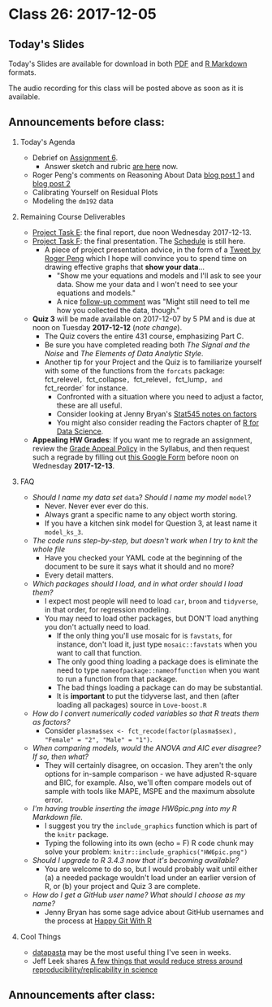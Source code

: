 # Class 26: 2017-12-05

## Today's Slides

Today's Slides are available for download in both [PDF](https://github.com/THOMASELOVE/431slides/blob/master/class_26/431_2017_class-26-slides.pdf) and [R Markdown](https://github.com/THOMASELOVE/431slides/blob/master/class_26/431_2017_class-26-slides.Rmd) formats. 

The audio recording for this class will be posted above as soon as it is available.

## Announcements before class:

1. Today's Agenda
    - Debrief on [Assignment 6](https://github.com/THOMASELOVE/431homework/blob/master/431-2017_assignment-6.md).
        - Answer sketch and rubric [are here](https://github.com/THOMASELOVE/431homework/tree/master/HW6) now.
    - Roger Peng's comments on Reasoning About Data [blog post 1](https://simplystatistics.org/2017/11/16/reasoning-about-data/) and [blog post 2](https://simplystatistics.org/2017/11/20/follow-up-on-reasoning-about-data/)
    - Calibrating Yourself on Residual Plots
    - Modeling the `dm192` data

2. Remaining Course Deliverables
    - [Project Task E](https://github.com/THOMASELOVE/431project/tree/master/TaskE): the final report, due noon Wednesday 2017-12-13.
    - [Project Task F](https://github.com/THOMASELOVE/431project/tree/master/TaskF): the final presentation. The [Schedule](https://github.com/THOMASELOVE/431project/blob/master/TaskF/SCHEDULE.md) is still here.
        - A piece of project presentation advice, in the form of a [Tweet by Roger Peng](https://twitter.com/rdpeng/status/937460535540383744) which I hope will convince you to spend time on drawing effective graphs that **show your data**...
            - "Show me your equations and models and I'll ask to see your data. Show me your data and I won't need to see your equations and models."
            - A nice [follow-up comment](https://twitter.com/joranelias/status/937466061489807360) was "Might still need to tell me how you collected the data, though."
    - **Quiz 3** will be made available on 2017-12-07 by 5 PM and is due at noon on Tuesday **2017-12-12** (*note change*). 
        - The Quiz covers the entire 431 course, emphasizing Part C.
        - Be sure you have completed reading both *The Signal and the Noise* and *The Elements of Data Analytic Style*.
        - Another tip for your Project and the Quiz is to familiarize yourself with some of the functions from the `forcats` package: fct_relevel`, `fct_collapse`, `fct_relevel`, `fct_lump`, and `fct_reorder` for instance.
            - Confronted with a situation where you need to adjust a factor, these are all useful.
            - Consider looking at Jenny Bryan's [Stat545 notes on factors](http://stat545.com/block029_factors.html)
            - You might also consider reading the Factors chapter of [R for Data Science](http://r4ds.had.co.nz/factors.html).
    - **Appealing HW Grades**: If you want me to regrade an assignment, review the [Grade Appeal Policy](https://thomaselove.github.io/431syllabus/general-course-policies.html#grade-appeal-policy---wait-until-december) in the Syllabus, and then request such a regrade by filling out [this Google Form](https://goo.gl/forms/v5zBIuGnrLkbiuXU2) before noon on Wednesday **2017-12-13**.

4. FAQ
    - *Should I name my data set* `data`? *Should I name my model* `model`?
        - Never. Never ever ever do this.
        - Always grant a specific name to any object worth storing. 
        - If you have a kitchen sink model for Question 3, at least name it `model_ks_3`.
    - *The code runs step-by-step, but doesn't work when I try to knit the whole file*
        - Have you checked your YAML code at the beginning of the document to be sure it says what it should and no more? 
        - Every detail matters.
    - *Which packages should I load, and in what order should I load them?*
        - I expect most people will need to load `car`, `broom` and `tidyverse`, in that order, for regression modeling.
        - You may need to load other packages, but DON'T load anything you don't actually need to load. 
            - If the only thing you'll use mosaic for is `favstats`, for instance, don't load it, just type `mosaic::favstats` when you want to call that function. 
            - The only good thing loading a package does is eliminate the need to type `nameofpackage::nameoffunction` when you want to run a function from that package.
            - The bad things loading a package can do may be substantial.
            - It is **important** to put the tidyverse last, and then (after loading all packages) source in `Love-boost.R`
    - *How do I convert numerically coded variables so that R treats them as factors?*
        - Consider `plasma$sex <- fct_recode(factor(plasma$sex), "Female" = "2", "Male" = "1")`.
    - *When comparing models, would the ANOVA and AIC ever disagree? If so, then what?*
        - They will certainly disagree, on occasion. They aren't the only options for in-sample comparison - we have adjusted R-square and BIC, for example. Also, we'll often compare models out of sample with tools like MAPE, MSPE and the maximum absolute error.
    - *I'm having trouble inserting the image HW6pic.png into my R Markdown file.*
        - I suggest you try the `include_graphics` function which is part of the `knitr` package.
        - Typing the following into its own (echo = F) R code chunk may solve your problem: `knitr::include_graphics("HW6pic.png")`
    - *Should I upgrade to R 3.4.3 now that it's becoming available?*
        - You are welcome to do so, but I would probably wait until either (a) a needed package wouldn't load under an earlier version of R, or (b) your project and Quiz 3 are complete.
    - *How do I get a GitHub user name? What should I choose as my name?*
        - Jenny Bryan has some sage advice about GitHub usernames and the process at [Happy Git With R](http://happygitwithr.com/github-acct.html)

5. Cool Things 
    - [datapasta](https://github.com/MilesMcBain/datapasta) may be the most useful thing I've seen in weeks. 
    - Jeff Leek shares [A few things that would reduce stress around reproducibility/replicability in science](https://simplystatistics.org/2017/11/21/rr-sress/)

## Announcements after class:
 
